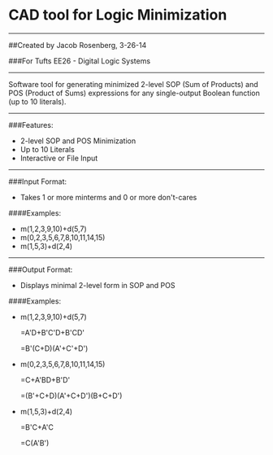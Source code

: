CAD tool for Logic Minimization
===============================
-------------------------------

##Created by Jacob Rosenberg, 3-26-14

###For Tufts EE26 - Digital Logic Systems

-----------------------------------------

Software tool for generating minimized 2-level SOP (Sum of Products) and POS (Product of Sums) expressions for any single-output Boolean function (up to 10 literals).

-----------------------------------------

###Features:
  * 2-level SOP and POS Minimization
  * Up to 10 Literals
  * Interactive or File Input

-----------------------------------------

###Input Format:
  * Takes 1 or more minterms and 0 or more don't-cares

####Examples:
  * m(1,2,3,9,10)+d(5,7)
  * m(0,2,3,5,6,7,8,10,11,14,15)
  * m(1,5,3)+d(2,4)

-----------------------------------------

###Output Format:
  * Displays minimal 2-level form in SOP and POS

####Examples:
  * m(1,2,3,9,10)+d(5,7)

    =A'D+B'C'D+B'CD'

    =B'(C+D)(A'+C'+D')

  * m(0,2,3,5,6,7,8,10,11,14,15)

    =C+A'BD+B'D'

    =(B'+C+D)(A'+C+D')(B+C+D')

  * m(1,5,3)+d(2,4)

    =B'C+A'C

    =C(A'B')